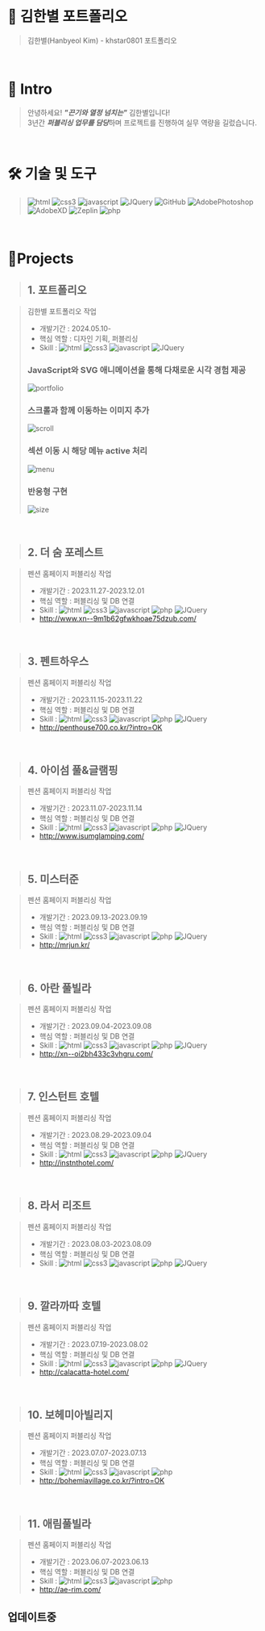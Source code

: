 # 📜 김한별 포트폴리오

> 김한별(Hanbyeol Kim) - khstar0801 포트폴리오

<br />

# 👋 Intro

> 안녕하세요! ***"끈기와 열정 넘치는"*** 김한별입니다!  
> 3년간 ***퍼블리싱 업무를 담당***하며 프로젝트를 진행하여 실무 역량을 길렀습니다.

<br />

# 🛠 기술 및 도구
> ![html](https://img.shields.io/badge/html-53C1DE?style=flat-square&logo=html&logoColor=white) ![css3](https://img.shields.io/badge/css3-DB7C85?style=flat-square&logo=css3&logoColor=white) ![javascript](https://img.shields.io/badge/javascript-%23039BE5.svg?style=flat-square&logo=javascript) ![JQuery](https://img.shields.io/badge/JQuery-463dff?style=flat-square&logo=JQuery&logoColor=white)
![GitHub](https://img.shields.io/badge/Github-%23121011.svg?style=flat-square&logo=github&logoColor=white) ![AdobePhotoshop](https://img.shields.io/badge/AdobePhotoshop-4c8de5.svg?style=flat-square&logo=AdobePhotoshop&logoColor=white) ![AdobeXD](https://img.shields.io/badge/AdobeXD-872262.svg?style=flat-square&logo=AdobeXD&logoColor=white) ![Zeplin](https://img.shields.io/badge/Zeplin-e5a64c.svg?style=flat-square&logo=Zeplin&logoColor=white) ![php](https://img.shields.io/badge/php-9896c8?style=flat-square&logo=php&logoColor=white)

<br />

# 📝Projects

> ## 1. 포트폴리오

> 김한별 포트폴리오 작업 
>
> 
> - 개발기간 : 2024.05.10-
> - 핵심 역할 : 디자인 기획, 퍼블리싱
> - Skill : ![html](https://img.shields.io/badge/html-53C1DE?style=flat-square&logo=html&logoColor=white) ![css3](https://img.shields.io/badge/css3-DB7C85?style=flat-square&logo=css3&logoColor=white) ![javascript](https://img.shields.io/badge/javascript-%23039BE5.svg?style=flat-square&logo=javascript) ![JQuery](https://img.shields.io/badge/JQuery-463dff?style=flat-square&logo=JQuery&logoColor=white)
> 
> ### JavaScript와 SVG 애니메이션을 통해 다채로운 시각 경험 제공
> ![portfolio](https://github.com/khstar0801/portfolio/assets/169116738/7dc13776-ac2c-4391-b2ed-6e6ec42115eb)
> 
> ### 스크롤과 함께 이동하는 이미지 추가
> ![scroll](https://github.com/khstar0801/portfolio/assets/169116738/6106256f-3774-490f-8869-6855056204f5)
>
> ### 섹션 이동 시 해당 메뉴 active 처리
>![menu](https://github.com/khstar0801/portfolio/assets/169116738/77c8086b-4949-4367-9d74-058057f61a9a)
> 
> ### 반응형 구현
> ![size](https://github.com/khstar0801/portfolio/assets/169116738/a2b8e78b-addf-4f18-8a2a-e887ee3eeccf)


<br />

> ## 2. 더 숨 포레스트

> 펜션 홈페이지 퍼블리싱 작업 
>
> - 개발기간 : 2023.11.27-2023.12.01
> - 핵심 역할 : 퍼블리싱 및 DB 연결 
> - Skill : ![html](https://img.shields.io/badge/html-53C1DE?style=flat-square&logo=html&logoColor=white) ![css3](https://img.shields.io/badge/css3-DB7C85?style=flat-square&logo=css3&logoColor=white) ![javascript](https://img.shields.io/badge/javascript-%23039BE5.svg?style=flat-square&logo=javascript) ![php](https://img.shields.io/badge/php-9896c8?style=flat-square&logo=php&logoColor=white) ![JQuery](https://img.shields.io/badge/JQuery-463dff?style=flat-square&logo=JQuery&logoColor=white)
> - http://www.xn--9m1b62gfwkhoae75dzub.com/

<br />

> ## 3. 펜트하우스

> 펜션 홈페이지 퍼블리싱 작업 
>
> - 개발기간 : 2023.11.15-2023.11.22
> - 핵심 역할 : 퍼블리싱 및 DB 연결 
> - Skill : ![html](https://img.shields.io/badge/html-53C1DE?style=flat-square&logo=html&logoColor=white) ![css3](https://img.shields.io/badge/css3-DB7C85?style=flat-square&logo=css3&logoColor=white) ![javascript](https://img.shields.io/badge/javascript-%23039BE5.svg?style=flat-square&logo=javascript) ![php](https://img.shields.io/badge/php-9896c8?style=flat-square&logo=php&logoColor=white) ![JQuery](https://img.shields.io/badge/JQuery-463dff?style=flat-square&logo=JQuery&logoColor=white)
> - http://penthouse700.co.kr/?intro=OK

<br />

> ## 4. 아이섬 풀&글램핑

> 펜션 홈페이지 퍼블리싱 작업 
>
> - 개발기간 : 2023.11.07-2023.11.14
> - 핵심 역할 : 퍼블리싱 및 DB 연결 
> - Skill : ![html](https://img.shields.io/badge/html-53C1DE?style=flat-square&logo=html&logoColor=white) ![css3](https://img.shields.io/badge/css3-DB7C85?style=flat-square&logo=css3&logoColor=white) ![javascript](https://img.shields.io/badge/javascript-%23039BE5.svg?style=flat-square&logo=javascript) ![php](https://img.shields.io/badge/php-9896c8?style=flat-square&logo=php&logoColor=white) ![JQuery](https://img.shields.io/badge/JQuery-463dff?style=flat-square&logo=JQuery&logoColor=white)
> - http://www.isumglamping.com/

<br />

> ## 5. 미스터준 

> 펜션 홈페이지 퍼블리싱 작업 
>
> - 개발기간 : 2023.09.13-2023.09.19
> - 핵심 역할 : 퍼블리싱 및 DB 연결 
> - Skill : ![html](https://img.shields.io/badge/html-53C1DE?style=flat-square&logo=html&logoColor=white) ![css3](https://img.shields.io/badge/css3-DB7C85?style=flat-square&logo=css3&logoColor=white) ![javascript](https://img.shields.io/badge/javascript-%23039BE5.svg?style=flat-square&logo=javascript) ![php](https://img.shields.io/badge/php-9896c8?style=flat-square&logo=php&logoColor=white) ![JQuery](https://img.shields.io/badge/JQuery-463dff?style=flat-square&logo=JQuery&logoColor=white)
> - http://mrjun.kr/
 
<br />

> ## 6. 아란 풀빌라 

> 펜션 홈페이지 퍼블리싱 작업 
>
> - 개발기간 : 2023.09.04-2023.09.08
> - 핵심 역할 : 퍼블리싱 및 DB 연결 
> - Skill : ![html](https://img.shields.io/badge/html-53C1DE?style=flat-square&logo=html&logoColor=white) ![css3](https://img.shields.io/badge/css3-DB7C85?style=flat-square&logo=css3&logoColor=white) ![javascript](https://img.shields.io/badge/javascript-%23039BE5.svg?style=flat-square&logo=javascript) ![php](https://img.shields.io/badge/php-9896c8?style=flat-square&logo=php&logoColor=white) ![JQuery](https://img.shields.io/badge/JQuery-463dff?style=flat-square&logo=JQuery&logoColor=white)
> - http://xn--oi2bh433c3vhgru.com/

<br />

> ## 7. 인스턴트 호텔 

> 펜션 홈페이지 퍼블리싱 작업 
>
> - 개발기간 : 2023.08.29-2023.09.04
> - 핵심 역할 : 퍼블리싱 및 DB 연결 
> - Skill : ![html](https://img.shields.io/badge/html-53C1DE?style=flat-square&logo=html&logoColor=white) ![css3](https://img.shields.io/badge/css3-DB7C85?style=flat-square&logo=css3&logoColor=white) ![javascript](https://img.shields.io/badge/javascript-%23039BE5.svg?style=flat-square&logo=javascript) ![php](https://img.shields.io/badge/php-9896c8?style=flat-square&logo=php&logoColor=white) ![JQuery](https://img.shields.io/badge/JQuery-463dff?style=flat-square&logo=JQuery&logoColor=white)
> - http://instnthotel.com/

<br />

> ## 8. 라서 리조트

> 펜션 홈페이지 퍼블리싱 작업 
>
> - 개발기간 : 2023.08.03-2023.08.09
> - 핵심 역할 : 퍼블리싱 및 DB 연결 
> - Skill : ![html](https://img.shields.io/badge/html-53C1DE?style=flat-square&logo=html&logoColor=white) ![css3](https://img.shields.io/badge/css3-DB7C85?style=flat-square&logo=css3&logoColor=white) ![javascript](https://img.shields.io/badge/javascript-%23039BE5.svg?style=flat-square&logo=javascript) ![php](https://img.shields.io/badge/php-9896c8?style=flat-square&logo=php&logoColor=white) ![JQuery](https://img.shields.io/badge/JQuery-463dff?style=flat-square&logo=JQuery&logoColor=white)

<br />

> ## 9. 깔라까따 호텔

> 펜션 홈페이지 퍼블리싱 작업 
>
> - 개발기간 : 2023.07.19-2023.08.02
> - 핵심 역할 : 퍼블리싱 및 DB 연결 
> - Skill : ![html](https://img.shields.io/badge/html-53C1DE?style=flat-square&logo=html&logoColor=white) ![css3](https://img.shields.io/badge/css3-DB7C85?style=flat-square&logo=css3&logoColor=white) ![javascript](https://img.shields.io/badge/javascript-%23039BE5.svg?style=flat-square&logo=javascript) ![php](https://img.shields.io/badge/php-9896c8?style=flat-square&logo=php&logoColor=white) ![JQuery](https://img.shields.io/badge/JQuery-463dff?style=flat-square&logo=JQuery&logoColor=white)
> - http://calacatta-hotel.com/

<br />

> ## 10. 보헤미아빌리지

> 펜션 홈페이지 퍼블리싱 작업 
>
> - 개발기간 : 2023.07.07-2023.07.13
> - 핵심 역할 : 퍼블리싱 및 DB 연결 
> - Skill : ![html](https://img.shields.io/badge/html-53C1DE?style=flat-square&logo=html&logoColor=white) ![css3](https://img.shields.io/badge/css3-DB7C85?style=flat-square&logo=css3&logoColor=white) ![javascript](https://img.shields.io/badge/javascript-%23039BE5.svg?style=flat-square&logo=javascript) ![php](https://img.shields.io/badge/php-9896c8?style=flat-square&logo=php&logoColor=white)
> - http://bohemiavillage.co.kr/?intro=OK

<br />

> ## 11. 애림풀빌라

> 펜션 홈페이지 퍼블리싱 작업 
>
> - 개발기간 : 2023.06.07-2023.06.13
> - 핵심 역할 : 퍼블리싱 및 DB 연결 
> - Skill : ![html](https://img.shields.io/badge/html-53C1DE?style=flat-square&logo=html&logoColor=white) ![css3](https://img.shields.io/badge/css3-DB7C85?style=flat-square&logo=css3&logoColor=white) ![javascript](https://img.shields.io/badge/javascript-%23039BE5.svg?style=flat-square&logo=javascript) ![php](https://img.shields.io/badge/php-9896c8?style=flat-square&logo=php&logoColor=white)
> - http://ae-rim.com/

## 업데이트중
